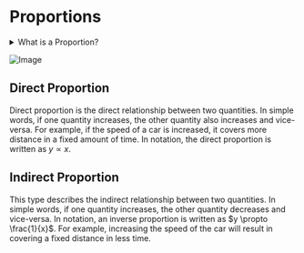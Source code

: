 # Proportions

<details>

<summary>What is a Proportion?</summary>

A proportion is just another word for ratio and fractions. A lot of times, people use these words to mean the same thing.

**Example 1: Two Fractions**

For example, $\frac{1}{3} = \frac{2}{6}$ is a proportion.

![Image](https://www.mathsisfun.com/algebra/images/proportion.gif)

**Example 2: Shapes**

When shapes are "in proportion", their relative size are the same.

For example, the images of head length to body length are the same in both drawings.

![Image](https://www.mathsisfun.com/algebra/images/proportion-1a.gif)

$$\frac{10}{20} = \frac{15}{30}$$

Now, let's say we want to draw a dog's head given the body length is $42$. Let $x$ be the length of the dog's head. Then, we can write the proportion with the help of the $\frac{10}{20} = \frac{1}{2}$ ratio from above:

$$\frac{x}{42} = \frac{1}{2} \text{ (Writing the proportion)}$$
$$2x = 42\text{ (Cross multiply)}$$
$$x = 21\text{ (Divide both sides by 2)}$$

So, you should draw the head **21** long.

## **WARNING: In order to not get confused with proportions, always check your answer!**

</details>

<!-- <details>

<summary>Types of Proportions</summary> -->

![Image](https://d138zd1ktt9iqe.cloudfront.net/media/seo_landing_files/proportion-image-3-1613381470.png)

## Direct Proportion

Direct proportion is the direct relationship between two quantities. In simple words, if one quantity increases, the other quantity also increases and vice-versa. For example, if the speed of a car is increased, it covers more distance in a fixed amount of time. In notation, the direct proportion is written as $y \propto x$.

## Indirect Proportion

This type describes the indirect relationship between two quantities. In simple words, if one quantity increases, the other quantity decreases and vice-versa. In notation, an inverse proportion is written as $y \propto \frac{1}{x}$. For example, increasing the speed of the car will result in covering a fixed distance in less time.

<!-- </details> -->
